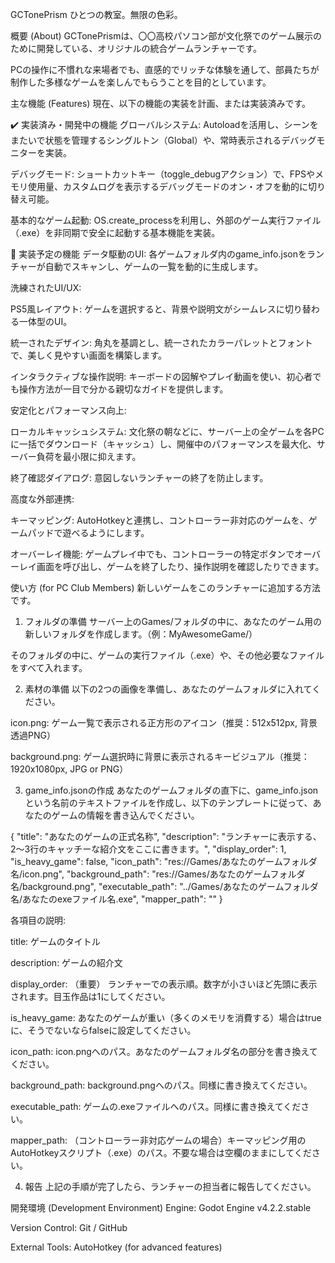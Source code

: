 GCTonePrism
ひとつの教室。無限の色彩。

概要 (About)
GCTonePrismは、〇〇高校パソコン部が文化祭でのゲーム展示のために開発している、オリジナルの統合ゲームランチャーです。

PCの操作に不慣れな来場者でも、直感的でリッチな体験を通して、部員たちが制作した多様なゲームを楽しんでもらうことを目的としています。

主な機能 (Features)
現在、以下の機能の実装を計画、または実装済みです。

✔️ 実装済み・開発中の機能
グローバルシステム: Autoloadを活用し、シーンをまたいで状態を管理するシングルトン（Global）や、常時表示されるデバッグモニターを実装。

デバッグモード: ショートカットキー（toggle_debugアクション）で、FPSやメモリ使用量、カスタムログを表示するデバッグモードのオン・オフを動的に切り替え可能。

基本的なゲーム起動: OS.create_processを利用し、外部のゲーム実行ファイル（.exe）を非同期で安全に起動する基本機能を実装。

📅 実装予定の機能
データ駆動のUI: 各ゲームフォルダ内のgame_info.jsonをランチャーが自動でスキャンし、ゲームの一覧を動的に生成します。

洗練されたUI/UX:

PS5風レイアウト: ゲームを選択すると、背景や説明文がシームレスに切り替わる一体型のUI。

統一されたデザイン: 角丸を基調とし、統一されたカラーパレットとフォントで、美しく見やすい画面を構築します。

インタラクティブな操作説明: キーボードの図解やプレイ動画を使い、初心者でも操作方法が一目で分かる親切なガイドを提供します。

安定化とパフォーマンス向上:

ローカルキャッシュシステム: 文化祭の朝などに、サーバー上の全ゲームを各PCに一括でダウンロード（キャッシュ）し、開催中のパフォーマンスを最大化、サーバー負荷を最小限に抑えます。

終了確認ダイアログ: 意図しないランチャーの終了を防止します。

高度な外部連携:

キーマッピング: AutoHotkeyと連携し、コントローラー非対応のゲームを、ゲームパッドで遊べるようにします。

オーバーレイ機能: ゲームプレイ中でも、コントローラーの特定ボタンでオーバーレイ画面を呼び出し、ゲームを終了したり、操作説明を確認したりできます。

使い方 (for PC Club Members)
新しいゲームをこのランチャーに追加する方法です。

1. フォルダの準備
サーバー上のGames/フォルダの中に、あなたのゲーム用の新しいフォルダを作成します。（例：MyAwesomeGame/）

そのフォルダの中に、ゲームの実行ファイル（.exe）や、その他必要なファイルをすべて入れます。

2. 素材の準備
以下の2つの画像を準備し、あなたのゲームフォルダに入れてください。

icon.png: ゲーム一覧で表示される正方形のアイコン（推奨：512x512px, 背景透過PNG）

background.png: ゲーム選択時に背景に表示されるキービジュアル（推奨：1920x1080px, JPG or PNG）

3. game_info.jsonの作成
あなたのゲームフォルダの直下に、game_info.jsonという名前のテキストファイルを作成し、以下のテンプレートに従って、あなたのゲームの情報を書き込んでください。

{
  "title": "あなたのゲームの正式名称",
  "description": "ランチャーに表示する、2〜3行のキャッチーな紹介文をここに書きます。",
  "display_order": 1,
  "is_heavy_game": false,
  "icon_path": "res://Games/あなたのゲームフォルダ名/icon.png",
  "background_path": "res://Games/あなたのゲームフォルダ名/background.png",
  "executable_path": "../Games/あなたのゲームフォルダ名/あなたのexeファイル名.exe",
  "mapper_path": ""
}

各項目の説明:

title: ゲームのタイトル

description: ゲームの紹介文

display_order: （重要） ランチャーでの表示順。数字が小さいほど先頭に表示されます。目玉作品は1にしてください。

is_heavy_game: あなたのゲームが重い（多くのメモリを消費する）場合はtrueに、そうでないならfalseに設定してください。

icon_path: icon.pngへのパス。あなたのゲームフォルダ名の部分を書き換えてください。

background_path: background.pngへのパス。同様に書き換えてください。

executable_path: ゲームの.exeファイルへのパス。同様に書き換えてください。

mapper_path: （コントローラー非対応ゲームの場合）キーマッピング用のAutoHotkeyスクリプト（.exe）のパス。不要な場合は空欄のままにしてください。

4. 報告
上記の手順が完了したら、ランチャーの担当者に報告してください。

開発環境 (Development Environment)
Engine: Godot Engine v4.2.2.stable

Version Control: Git / GitHub

External Tools: AutoHotkey (for advanced features)
